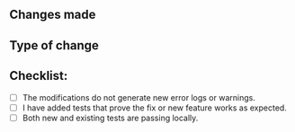 ## Changes made

<!-- Please include a description of what was modified in this PR. Also include any relevant motivation or context.  -->

<!-- If the PR contains a user interface (UI) modification, add photos or videos comparing before and after. -->

<!-- If the PR contains API modifications, mention the affected endpoints. -->

<!-- If this PR resolves an issue, you can uncomment the line below and replace (issue) with its number. -->
<!-- Resolves #(issue) -->

## Type of change

<!-- Uncomment the line below that corresponds to the type of change made in the PR. -->

<!-- - [x] Bug fix -->
<!-- - [x] New feature -->
<!-- - [x] _**Breaking change**_ (the change causes a compatibility break in the API or in public site links) -->
<!-- - [x] Documentation update -->

## Checklist:

- [ ] The modifications do not generate new error logs or warnings.
- [ ] I have added tests that prove the fix or new feature works as expected.
- [ ] Both new and existing tests are passing locally.
